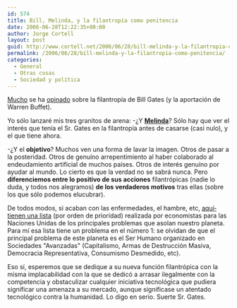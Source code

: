 ```yaml
---
id: 574
title: Bill, Melinda, y la filantropí­a como penitencia
date: 2006-06-28T12:22:35+00:00
author: Jorge Cortell
layout: post
guid: http://www.cortell.net/2006/06/28/bill-melinda-y-la-filantropia-como-penitencia/
permalink: /2006/06/28/bill-melinda-y-la-filantropia-como-penitencia/
categories:
  - General
  - Otras cosas
  - Sociedad y polí­tica
---
```

<a target="_blank" title="Artí­culo largo Bill Gates" href="http://www.michaelspecter.com/ny/2005/2005_10_24_gates.html">Mucho</a> se ha <a target="_blank" title="Pogue sobre Gates" href="http://pogue.blogs.nytimes.com/?p=74">opinado</a> sobre la filantropí­a de Bill Gates (y la aportación de Warren Buffet).

Yo sólo lanzaré mis tres granitos de arena: -¿Y **<a target="_blank" title="Fundación Gates" href="http://www.gatesfoundation.org/default.htm">Melinda</a>**? Sólo hay que ver el interés que tení­a el Sr. Gates en la filantropí­a antes de casarse (casi nulo), y el que tiene ahora.

-¿Y el **objetivo**? Muchos ven una forma de lavar la imagen. Otros de pasar a la posteridad. Otros de genuí­no arrepentimiento al haber colaborado al endeudamiento artificial de muchos paí­ses. Otros de interés genuí­no por ayudar al mundo. Lo cierto es que la verdad no se sabrá nunca. Pero **diferenciemos entre lo positivo de sus acciones** filantrópicas (nadie lo duda, y todos nos alegramos) **de los verdaderos motivos** tras ellas (sobre los que sólo podemos elucubrar).

De todos modos, si acaban con las enfermedades, el hambre, etc, <a target="_blank" title="Lista Copenhague" href="http://www.copenhagenconsensus.com/Default.aspx?ID=728">aquí­ tienen una lista</a> (por orden de prioridad) realizada por economistas para las Naciones Unidas de los principales problemas que asolan nuestro planeta. Para mí­ esa lista tiene un problema en el número 1: se olvidan de que el principal problema de este planeta es el Ser Humano organizado en Sociedades "Avanzadas" (Capitalismo, Armas de Destrucción Masiva, Democracia Representativa, Consumismo Desmedido, etc).

Eso sí­, esperemos que se dedique a su nueva función filantrópica con la misma implacabilidad con la que se dedicó a arrasar ilegalmente con la competencia y obstaculizar cualquier iniciativa tecnológica que pudiera significar una amenaza a su mercado, aunque significase un atentado tecnológico contra la humanidad. Lo digo en serio. Suerte Sr. Gates.
